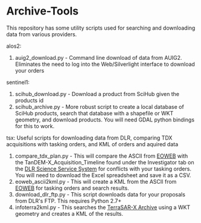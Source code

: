 # Archive-Tools
This repository has some utility scripts used for searching and downloading data from various providers.

alos2:

1. auig2_download.py - Command line download of data from AUIG2.  Eliminates the need to log into the Web/Silverlight interface to download your orders

sentinel1:

1. scihub_download.py - Download a product from SciHub given the products id
2. scihub_archive.py - More robust script to create a local database of SciHub products, search that database with a shapefile or WKT geometry, and download products.  You will need GDAL python bindings for this to work.

tsx:
Useful scripts for downloading data from DLR, comparing TDX acquisitions with tasking orders, and KML of orders and aquired data 

1. compare_tdx_plan.py - This will compare the ASCII from [EOWEB](https://centaurus.caf.dlr.de:8443/eoweb-ng/template/default/welcome/entryPage.vm) with the TanDEM-X_Acquisition_Timeline found under the Investigator tab on the [DLR Science Service System](http://sss.terrasar-x.dlr.de/) for conflicts with your tasking orders.  You will need to download the Excel spreadsheet and save it as a CSV.
2. eoweb_ascii2kml.py - This will create a KML from the ASCII from [EOWEB](https://centaurus.caf.dlr.de:8443/eoweb-ng/template/default/welcome/entryPage.vm) for tasking orders and search results.
3. download_dlr_ftp.py - This script downloads data for your proposals from DLR's FTP.  This requires Python 2.7+
4. infoterra2kml.py - This searches the [TerraSAR-X Archive](http://terrasar-x-archive.infoterra.de/) using a WKT geometry and creates a KML of the results.
